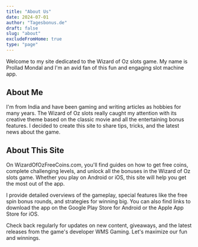 ```yaml
---
title: "About Us"
date: 2024-07-01
author: "Tagesbonus.de"
draft: false
slug: "about"
excludeFromHome: true
type: "page"
---
```


Welcome to my site dedicated to the Wizard of Oz slots game. My name is Prollad Mondal and I'm an avid fan of this fun and engaging slot machine app.

## About Me

I'm from India and have been gaming and writing articles as hobbies for many years. The Wizard of Oz slots really caught my attention with its creative theme based on the classic movie and all the entertaining bonus features. I decided to create this site to share tips, tricks, and the latest news about the game.

## About This Site

On WizardOfOzFreeCoins.com, you'll find guides on how to get free coins, complete challenging levels, and unlock all the bonuses in the Wizard of Oz slots game. Whether you play on Android or iOS, this site will help you get the most out of the app.

I provide detailed overviews of the gameplay, special features like the free spin bonus rounds, and strategies for winning big. You can also find links to download the app on the Google Play Store for Android or the Apple App Store for iOS.

Check back regularly for updates on new content, giveaways, and the latest releases from the game's developer WMS Gaming. Let's maximize our fun and winnings.
